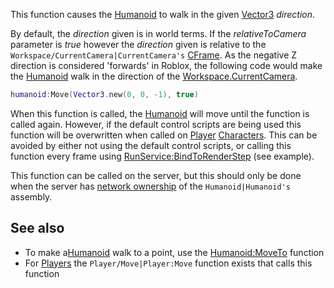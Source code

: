This function causes the [Humanoid](https://developer.roblox.com/en-us/api-reference/class/Humanoid) to walk in the given [Vector3](https://developer.roblox.com/en-us/api-reference/datatype/Vector3) _direction_.

By default, the _direction_ given is in world terms. If the _relativeToCamera_ parameter is _true_ however the _direction_ given is relative to the `Workspace/CurrentCamera|CurrentCamera's` [CFrame](https://developer.roblox.com/en-us/api-reference/datatype/CFrame). As the negative Z direction is considered 'forwards' in Roblox, the following code would make the [Humanoid](https://developer.roblox.com/en-us/api-reference/class/Humanoid) walk in the direction of the [Workspace.CurrentCamera](https://developer.roblox.com/en-us/api-reference/property/Workspace/CurrentCamera).

```Lua
humanoid:Move(Vector3.new(0, 0, -1), true)
``` 

When this function is called, the [Humanoid](https://developer.roblox.com/en-us/api-reference/class/Humanoid) will move until the function is called again. However, if the default control scripts are being used this function will be overwritten when called on [Player](https://developer.roblox.com/en-us/api-reference/class/Player) [Characters](https://developer.roblox.com/en-us/api-reference/property/Player/Character). This can be avoided by either not using the default control scripts, or calling this function every frame using [RunService:BindToRenderStep](https://developer.roblox.com/en-us/api-reference/function/RunService/BindToRenderStep) (see example).

This function can be called on the server, but this should only be done when the server has [network ownership](https://developer.roblox.com/articles/Network-Ownership) of the `Humanoid|Humanoid's` assembly.

See also
--------

*   To make a[Humanoid](https://developer.roblox.com/en-us/api-reference/class/Humanoid) walk to a point, use the [Humanoid:MoveTo](https://developer.roblox.com/en-us/api-reference/function/Humanoid/MoveTo) function
*   For [Players](https://developer.roblox.com/en-us/api-reference/class/Player) the `Player/Move|Player:Move` function exists that calls this function